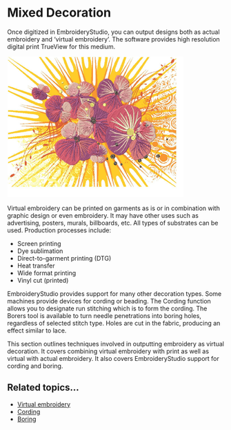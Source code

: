 # Mixed Decoration

Once digitized in EmbroideryStudio, you can output designs both as actual embroidery and ‘virtual embroidery’. The software provides high resolution digital print TrueView for this medium.

![MixedMediaSample.png](assets/MixedMediaSample.png)

Virtual embroidery can be printed on garments as is or in combination with graphic design or even embroidery. It may have other uses such as advertising, posters, murals, billboards, etc. All types of substrates can be used. Production processes include:

- Screen printing
- Dye sublimation
- Direct-to-garment printing (DTG)
- Heat transfer
- Wide format printing
- Vinyl cut (printed)

EmbroideryStudio provides support for many other decoration types. Some machines provide devices for cording or beading. The Cording function allows you to designate run stitching which is to form the cording. The Borers tool is available to turn needle penetrations into boring holes, regardless of selected stitch type. Holes are cut in the fabric, producing an effect similar to lace.

This section outlines techniques involved in outputting embroidery as virtual decoration. It covers combining virtual embroidery with print as well as virtual with actual embroidery. It also covers EmbroideryStudio support for cording and boring.

## Related topics...

- [Virtual embroidery](Virtual_embroidery)
- [Cording](Cording)
- [Boring](Boring)

